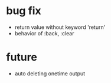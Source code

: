 # bug fix

- return value without keyword 'return'
- behavior of :back, :clear

# future

- auto deleting onetime output
